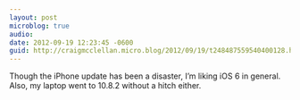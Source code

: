 ```yaml
---
layout: post
microblog: true
audio: 
date: 2012-09-19 12:23:45 -0600
guid: http://craigmcclellan.micro.blog/2012/09/19/t248487559540400128.html
---
```

Though the iPhone update has been a disaster, I’m liking iOS 6 in general. Also, my laptop went to 10.8.2 without a hitch either.
